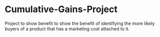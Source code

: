 # Cumulative-Gains-Project
Project to show benefit to show the benefit of identifying the more likely buyers of a product that has a marketing cost attached to it.
